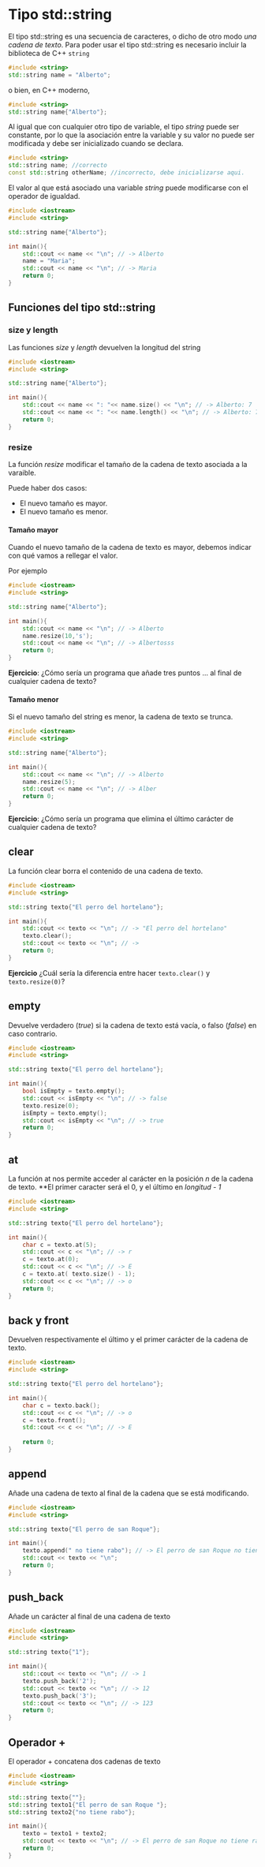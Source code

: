 # Tipo std::string

El tipo std::string es una secuencia de caracteres, o dicho de otro modo _una cadena de texto_. Para poder usar el tipo std::string es necesario incluir la biblioteca de C++ `string`

```cpp
#include <string>
std::string name = "Alberto";
``` 
o bien, en C++ moderno,

```cpp
#include <string>
std::string name{"Alberto"};
``` 

Al igual que con cualquier otro tipo de variable, el tipo _string_ puede ser constante, por lo que la asociación entre la variable y su valor no puede ser modificada y debe ser inicializado cuando se declara.

```cpp
#include <string>
std::string name; //correcto
const std::string otherName; //incorrecto, debe inicializarse aqui.
```

El valor al que está asociado una variable _string_ puede modificarse con el operador de igualdad.

```cpp
#include <iostream>
#include <string>

std::string name{"Alberto"};

int main(){
    std::cout << name << "\n"; // -> Alberto
    name = "Maria";
    std::cout << name << "\n"; // -> Maria
    return 0;
}
```

## Funciones del tipo std::string

### size y length

Las funciones _size_ y _length_ devuelven la longitud del string

```cpp
#include <iostream>
#include <string>

std::string name{"Alberto"};

int main(){
    std::cout << name << ": "<< name.size() << "\n"; // -> Alberto: 7
    std::cout << name << ": "<< name.length() << "\n"; // -> Alberto: 7
    return 0;
}
```

### resize

La función _resize_ modificar el tamaño de la cadena de texto asociada a la varaible.

Puede haber dos casos:
* El nuevo tamaño es mayor.
* El nuevo tamaño es menor.

#### Tamaño mayor
Cuando el nuevo tamaño de la cadena de texto es mayor, debemos indicar con qué vamos a rellegar el valor.

Por ejemplo

```cpp
#include <iostream>
#include <string>

std::string name{"Alberto"};

int main(){
    std::cout << name << "\n"; // -> Alberto
    name.resize(10,'s');
    std::cout << name << "\n"; // -> Albertosss
    return 0;
}
```

**Ejercicio**: ¿Cómo sería un programa que añade tres puntos ... al final de cualquier cadena de texto?

#### Tamaño menor
Si el nuevo tamaño del string es menor, la cadena de texto se trunca.

```cpp
#include <iostream>
#include <string>

std::string name{"Alberto"};

int main(){
    std::cout << name << "\n"; // -> Alberto
    name.resize(5);
    std::cout << name << "\n"; // -> Alber
    return 0;
}
```

**Ejercicio**: ¿Cómo sería un programa que elimina el último carácter de cualquier cadena de texto?

## clear

La función clear borra el contenido de una cadena de texto.

```cpp
#include <iostream>
#include <string>

std::string texto{"El perro del hortelano"};

int main(){
    std::cout << texto << "\n"; // -> "El perro del hortelano"
    texto.clear();
    std::cout << texto << "\n"; // -> 
    return 0;
}
```
**Ejercicio** ¿Cuál sería la diferencia entre hacer `texto.clear()` y `texto.resize(0)`?

## empty

Devuelve verdadero (_true_) si la cadena de texto está vacía, o falso (_false_) en caso contrario.

```cpp
#include <iostream>
#include <string>

std::string texto{"El perro del hortelano"};

int main(){
    bool isEmpty = texto.empty();
    std::cout << isEmpty << "\n"; // -> false
    texto.resize(0);
    isEmpty = texto.empty();
    std::cout << isEmpty << "\n"; // -> true
    return 0;
}
```

## at

La función at nos permite acceder al carácter en la posición _n_ de la cadena de texto. **El primer caracter será el 0, y el último en _longitud - 1_

```cpp
#include <iostream>
#include <string>

std::string texto{"El perro del hortelano"};

int main(){
    char c = texto.at(5);
    std::cout << c << "\n"; // -> r
    c = texto.at(0);
    std::cout << c << "\n"; // -> E
    c = texto.at( texto.size() - 1);
    std::cout << c << "\n"; // -> o
    return 0;
}
```

## back y front
Devuelven respectivamente el último y el primer carácter de la cadena de texto.

```cpp
#include <iostream>
#include <string>

std::string texto{"El perro del hortelano"};

int main(){
    char c = texto.back();
    std::cout << c << "\n"; // -> o
    c = texto.front();
    std::cout << c << "\n"; // -> E
    
    return 0;
}
``` 

## append
Añade una cadena de texto al final de la cadena que se está modificando.

```cpp
#include <iostream>
#include <string>

std::string texto{"El perro de san Roque"};

int main(){
    texto.append(" no tiene rabo"); // -> El perro de san Roque no tiene rabo
    std::cout << texto << "\n";
    return 0;
}
```

## push_back

Añade un carácter al final de una cadena de texto

```cpp
#include <iostream>
#include <string>

std::string texto{"1"};

int main(){
    std::cout << texto << "\n"; // -> 1
    texto.push_back('2');
    std::cout << texto << "\n"; // -> 12
    texto.push_back('3');
    std::cout << texto << "\n"; // -> 123
    return 0;
}
``` 

## Operador +
El operador + concatena dos cadenas de texto

```cpp
#include <iostream>
#include <string>

std::string texto{""};
std::string texto1{"El perro de san Roque "};
std::string texto2{"no tiene rabo"};

int main(){
    texto = texto1 + texto2;
    std::cout << texto << "\n"; // -> El perro de san Roque no tiene rabo
    return 0;
}
``` 

